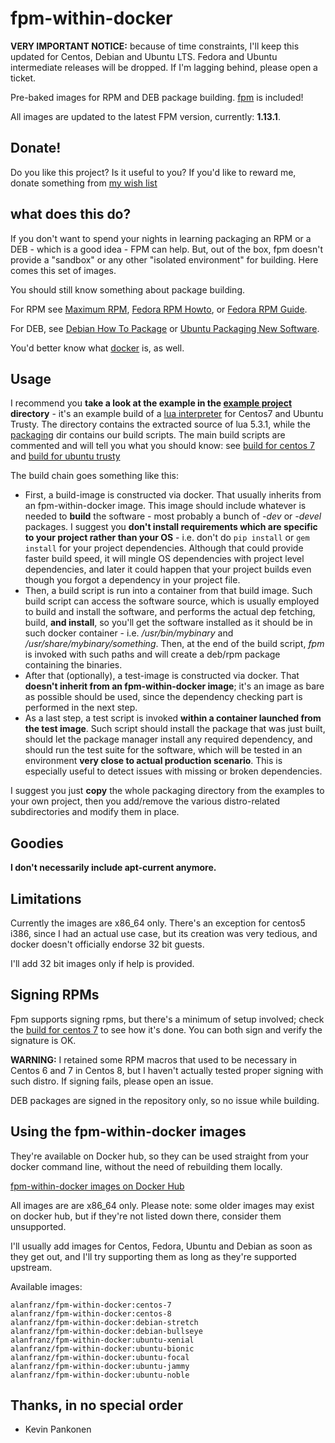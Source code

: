 # fpm-within-docker

**VERY IMPORTANT NOTICE:** because of time constraints, I'll keep this updated for Centos, Debian and Ubuntu LTS. Fedora and Ubuntu intermediate releases will be dropped. If I'm lagging behind, please open a ticket.

Pre-baked images for RPM and DEB package building. [fpm](https://github.com/jordansissel/fpm) is included!

All images are  updated to the latest FPM version, currently: **1.13.1**.

## Donate!

Do you like this project? Is it useful to you? If you'd like to reward me, donate something from [my wish list](http://amzn.eu/98Ey0a8)

## what does this do?

If you don't want to spend your nights in learning packaging an RPM or a DEB - which is a good idea - FPM can help.
But, out of the box, fpm doesn't provide a "sandbox" or any other "isolated environment" for building. Here comes this set of images.

You should still know something about package building.

For RPM see [Maximum RPM](http://www.rpm.org/max-rpm/), [Fedora RPM Howto](https://fedoraproject.org/wiki/How_to_create_an_RPM_package), or [Fedora RPM Guide](https://docs.fedoraproject.org/en-US/Fedora_Draft_Documentation/0.1/html/RPM_Guide/).

For DEB, see [Debian How To Package](https://wiki.debian.org/HowToPackageForDebian) or [Ubuntu Packaging New Software](http://packaging.ubuntu.com/html/packaging-new-software.html).

You'd better know what [docker](https://www.docker.com/) is, as well.

## Usage

I recommend you **take a look at the example in the [example project](example-project) directory** - it's an example build of a [lua interpreter](http://www.lua.org)
for Centos7 and Ubuntu Trusty. The directory contains the extracted source of lua 5.3.1, while the [packaging](example-project/packaging) dir contains our build scripts. The main build scripts are commented and will tell you what you should know: see [build for centos 7](example-project/packaging/centos-7/build) and [build for ubuntu trusty](example-project/packaging/ubuntu-trusty/build)

The build chain goes something like this:

* First, a build-image is constructed via docker. That usually inherits from an fpm-within-docker image. This image should include whatever is needed to **build** the software - most probably a bunch of *-dev* or *-devel* packages. I suggest you **don't install requirements which are specific to your project rather than your OS** - i.e. don't do ```pip install``` or ```gem install``` for your project dependencies. Although that could provide faster build speed, it will mingle OS dependencies with project level dependencies, and later it could happen that your project builds even though you forgot a dependency in your project file.
* Then, a build script is run into a container from that build image. Such build script can access the software source, which is usually employed to build and install the software, and performs the actual dep fetching, build, **and install**, so you'll get the software installed as it should be in such docker container - i.e. */usr/bin/mybinary* and */usr/share/mybinary/something*. Then, at the end of the build script, *fpm* is invoked with such paths and will create a deb/rpm package containing the binaries.
* After that (optionally), a test-image is constructed via docker. That **doesn't inherit from an fpm-within-docker image**; it's an image as bare as possible should be used, since the dependency checking part is performed in the next step.
* As a last step, a test script is invoked **within a container launched from the test image**. Such script should install the package that was just built, should let the package manager install any required dependency, and should run the test suite for the software, which will be tested in an environment **very close to actual production scenario**. This is especially useful to detect issues with missing or broken dependencies.

I suggest you just **copy** the whole packaging directory from the examples to your own project, then you add/remove the various distro-related subdirectories and modify them in place.

## Goodies

**I don't necessarily include apt-current anymore.**

## Limitations

Currently the images are x86_64 only. There's an exception for
centos5 i386, since I had an actual use case, but its creation
was very tedious, and docker doesn't officially endorse 32 bit guests.

I'll add 32 bit images only if help is provided.

## Signing RPMs

Fpm supports signing rpms, but there's a minimum of setup involved; check the [build for centos 7](example-project/packaging/centos-7/build) to see 
how it's done. You can both sign and verify the signature is OK.

**WARNING:** I retained some RPM macros that used to be necessary in Centos 6 and 7 in Centos 8, but I haven't actually tested proper signing with
such distro. If signing fails, please open an issue.

DEB packages are signed in the repository only, so no issue while building.

## Using the fpm-within-docker images

They're available on Docker hub, so they can be used straight from your docker command line, without the need of rebuilding them locally.

[fpm-within-docker images on Docker Hub](https://hub.docker.com/r/alanfranz/fpm-within-docker/tags)

All images are are x86_64 only. Please note: some older images may exist on docker hub, but if they're not listed down there, consider them unsupported.

I'll usually add images for Centos, Fedora, Ubuntu and Debian as soon
as they get out, and I'll try supporting them as long as they're supported upstream.

Available images:

```
alanfranz/fpm-within-docker:centos-7
alanfranz/fpm-within-docker:centos-8
alanfranz/fpm-within-docker:debian-stretch
alanfranz/fpm-within-docker:debian-bullseye
alanfranz/fpm-within-docker:ubuntu-xenial
alanfranz/fpm-within-docker:ubuntu-bionic
alanfranz/fpm-within-docker:ubuntu-focal
alanfranz/fpm-within-docker:ubuntu-jammy
alanfranz/fpm-within-docker:ubuntu-noble
```

## Thanks, in no special order

- Kevin Pankonen


